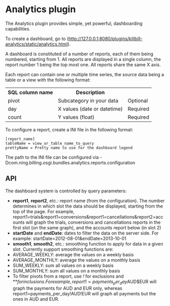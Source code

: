Analytics plugin
================

The Analytics plugin provides simple, yet powerful, dashboarding capabilities.

To create a dashboard, go to (http://127.0.0.1:8080/plugins/killbill-analytics/static/analytics.html).

A dashboard is constituted of a number of reports, each of them being numbered, starting from 1. All reports are displayed in a single column, the report number 1 being the top most one. All reports share the same X axis.

Each report can contain one or multiple time series, the source data being a table or a view with the following format:

<table>
  <tr>
    <th>SQL column name</th><th>Description</th><th></th>
  </tr>
  <tr>
    <td>pivot</td><td>Subcategory in your data</td><td>Optional</td>
  </tr>
  <tr>
    <td>day</td><td>X values (date or datetime)</td><td>Required</td>
  </tr>
  <tr>
    <td>count</td><td>Y values (float)</td><td>Required</td>
  </tr>
</table>

To configure a report, create a INI file in the following format:

    [report_name]
    tableName = view_or_table_name_to_query
    prettyName = Pretty name to use for the dashboard legend

The path to the INI file can be configured via -Dcom.ning.billing.osgi.bundles.analytics.reports.configuration

API
---

The dashboard system is controlled by query parameters:

* **report1**, **report2**, etc.: report name (from the configuration). The number determines in which slot the data should be displayed, starting from the top of the page. For example, report1=trials&report1=conversions&report1=cancellations&report2=accounts will graph the trials, conversions and cancellations reports in the first slot (on the same graph), and the accounts report below (in slot 2)
* **startDate** and **endDate**: dates to filter the data on the server side. For example: startDate=2012-08-01&endDate=2013-10-01
* **smooth1**, **smooth2**, etc.: smoothing function to apply for data in a given slot. Currently support smoothing functions are:
 * AVERAGE\_WEEKLY: average the values on a weekly basis
 * AVERAGE\_MONTHLY: average the values on a monthly basis
 * SUM\_WEEKLY: sum all values on a weekly basis
 * SUM\_MONTHLY: sum all values on a monthly basis
* To filter pivots from a report, use *!* for exclusions and *$* for inclusions. For example, report1=payments_per_day$AUD$EUR will graph the payments for AUD and EUR only, whereas report1=payments_per_day!AUD!EUR will graph all payments but the ones in AUD and EUR.
